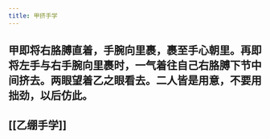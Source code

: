 ```yaml
---
title: 甲挤手学
---
```


## 甲即将右胳膊直着，手腕向里裹，裹至手心朝里。再即将左手与右手腕向里裹时，一气着往自己右胳膊下节中间挤去。两眼望着乙之眼看去。二人皆是用意，不要用拙劲，以后仿此。

## [[乙绷手学]]
##
